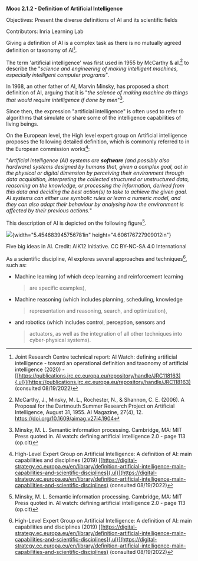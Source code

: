 **Mooc 2.1.2 - Definition of Artificial Intelligence**

Objectives: Present the diverse definitions of AI and its scientific
fields

Contributors: Inria Learning Lab

Giving a definition of AI is a complex task as there is no mutually
agreed definition or taxonomy of AI[^1].

The term 'artificial intelligence' was first used in 1955 by McCarthy &
al.[^2] to describe the \"*science and engineering of making intelligent
machines, especially intelligent computer programs*\".

In 1968, an other father of AI, Marvin Minsky, has proposed a short
definition of AI, arguing that it is "*the science of making machine do
things that would require intelligence if done by men*"[^3].

Since then, the expression \"artificial intelligence\" is often used to
refer to algorithms that simulate or share some of the intelligence
capabilities of living beings.

On the European level, the High level expert group on Artificial
intelligence proposes the following detailed definition, which is
commonly referred to in the European commission works[^4]:

"*Artificial intelligence (AI) systems are **software** (and possibly
also hardware) systems designed by humans that, given a complex goal,
act in the physical or digital dimension by perceiving their environment
through data acquisition, interpreting the collected structured or
unstructured data, reasoning on the knowledge, or processing the
information, derived from this data and deciding the best action(s) to
take to achieve the given goal. AI systems can either use symbolic rules
or learn a numeric model, and they can also adapt their behaviour by
analysing how the environment is affected by their previous actions.*\"

This description of AI is depicted on the following figure[^5].

![](media/image1.png){width="5.454683945756781in"
height="4.606176727909012in"}

Five big ideas in AI. Credit: AIK12 Initiative. CC BY-NC-SA 4.0
International

As a scientific discipline, AI explores several approaches and
techniques[^6], such as:

-   Machine learning (of which deep learning and reinforcement learning
    > are specific examples),

-   Machine reasoning (which includes planning, scheduling, knowledge
    > representation and reasoning, search, and optimization),

-   and robotics (which includes control, perception, sensors and
    > actuators, as well as the integration of all other techniques into
    > cyber-physical systems).

[^1]: Joint Research Centre technical report: AI Watch: defining
    artificial intelligence - toward an operational definition and
    taxonomy of artificial intelligence (2020) -
    [[https://publications.jrc.ec.europa.eu/repository/handle/JRC118163]{.ul}](https://publications.jrc.ec.europa.eu/repository/handle/JRC118163)
    (consulted 08/19/2022)

[^2]: McCarthy, J., Minsky, M. L., Rochester, N., & Shannon, C. E.
    (2006). A Proposal for the Dartmouth Summer Research Project on
    Artificial Intelligence, August 31, 1955. AI Magazine, 27(4), 12.
    https://doi.org/10.1609/aimag.v27i4.1904

[^3]: Minsky, M. L. Semantic information processing. Cambridge, MA: MIT
    Press quoted in. AI watch: defining artificial intelligence 2.0 -
    page 113 (op.cit)

[^4]: High-Level Expert Group on Artificial Intelligence: A definition
    of AI: main capabilities and disciplines (2019)
    [[https://digital-strategy.ec.europa.eu/en/library/definition-artificial-intelligence-main-capabilities-and-scientific-disciplines]{.ul}](https://digital-strategy.ec.europa.eu/en/library/definition-artificial-intelligence-main-capabilities-and-scientific-disciplines)
    (consulted 08/19/2022)

[^5]: Minsky, M. L. Semantic information processing. Cambridge, MA: MIT
    Press quoted in. AI watch: defining artificial intelligence 2.0 -
    page 113 (op.cit)

[^6]: High-Level Expert Group on Artificial Intelligence: A definition
    of AI: main capabilities and disciplines (2019)
    [[https://digital-strategy.ec.europa.eu/en/library/definition-artificial-intelligence-main-capabilities-and-scientific-disciplines]{.ul}](https://digital-strategy.ec.europa.eu/en/library/definition-artificial-intelligence-main-capabilities-and-scientific-disciplines)
    (consulted 08/19/2022)
